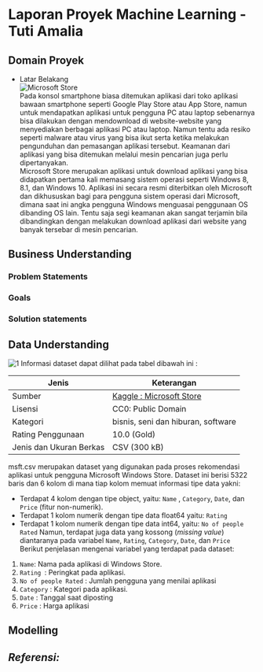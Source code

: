 # Laporan Proyek Machine Learning - Tuti Amalia

## Domain Proyek
-   Latar Belakang\
![Microsoft Store](https://user-images.githubusercontent.com/44547435/138543829-32f9b7da-2085-46b2-8efe-e3d0226c34c7.jpg)\
  Pada konsol smartphone biasa ditemukan aplikasi dari toko aplikasi bawaan smartphone seperti Google Play Store atau App Store, namun untuk mendapatkan aplikasi untuk pengguna PC atau laptop sebenarnya bisa dilakukan dengan mendownload di website-website yang menyediakan berbagai aplikasi PC atau laptop. Namun tentu ada resiko seperti malware atau virus yang bisa ikut serta ketika melakukan pengunduhan dan pemasangan aplikasi tersebut. Keamanan dari aplikasi yang bisa ditemukan melalui mesin pencarian juga perlu dipertanyakan.\
  Microsoft Store merupakan aplikasi untuk download aplikasi yang bisa didapatkan pertama kali memasang sistem operasi seperti Windows 8, 8.1, dan Windows 10. Aplikasi ini secara resmi diterbitkan oleh Microsoft dan dikhususkan bagi para pengguna sistem operasi dari Microsoft, dimana saat ini angka pengguna Windows menguasai penggunaan OS dibanding OS lain. Tentu saja segi keamanan akan sangat terjamin bila dibandingkan dengan melakukan download aplikasi dari website yang banyak tersebar di mesin pencarian. 

## Business Understanding
### Problem Statements
### Goals
### Solution statements

## Data Understanding
![1](https://user-images.githubusercontent.com/44547435/138543474-16640f22-7873-4dbc-853e-9514d894cb70.png)
Informasi dataset dapat dilihat pada tabel dibawah ini :

| Jenis                   | Keterangan                                                                              |
| ----------------------- | ---------------------------------------------------------------------------------------|
| Sumber                  | [Kaggle : Microsoft Store](https://www.kaggle.com/vishnuvarthanrao/windows-store) |
| Lisensi                 | CC0: Public Domain                                                                      |
| Kategori                | bisnis, seni dan hiburan, software                                            |
| Rating Penggunaan       | 10.0 (Gold)                                                                             |
| Jenis dan Ukuran Berkas | CSV (300 kB)                                                                          |

msft.csv merupakan dataset yang digunakan pada proses rekomendasi aplikasi untuk pengguna Microsoft Windows Store. Dataset ini berisi 5322 baris dan 6 kolom di mana tiap kolom memuat informasi tipe data yakni: 
- Terdapat 4 kolom dengan tipe object, yaitu: `Name` , `Category`, `Date`, dan `Price` (fitur non-numerik).
- Terdapat 1 kolom numerik dengan tipe data float64 yaitu: `Rating`
- Terdapat 1 kolom numerik dengan tipe data int64, yaitu: `No of people Rated`
Namun, terdapat juga data yang kossong (_missing value_) diantaranya pada variabel `Name`, `Rating`, `Category`, `Date`, dan `Price`\
Berikut penjelasan mengenai variabel yang terdapat pada dataset:
1. `Name`: Nama pada aplikasi di Windows Store.
2. `Rating `: Peringkat pada aplikasi.
3. `No of people Rated` : Jumlah pengguna yang menilai aplikasi
4. `Category` : Kategori pada aplikasi.
5. `Date` : Tanggal saat diposting
6. `Price` : Harga aplikasi
## Modelling
## _Referensi:_
